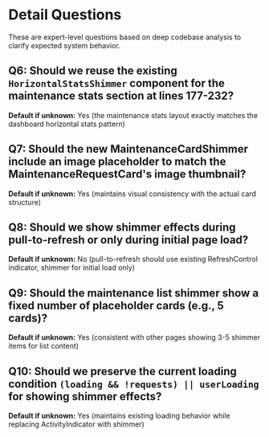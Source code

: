 # Detail Questions

These are expert-level questions based on deep codebase analysis to clarify expected system behavior.

## Q6: Should we reuse the existing `HorizontalStatsShimmer` component for the maintenance stats section at lines 177-232?
**Default if unknown:** Yes (the maintenance stats layout exactly matches the dashboard horizontal stats pattern)

## Q7: Should the new MaintenanceCardShimmer include an image placeholder to match the MaintenanceRequestCard's image thumbnail?
**Default if unknown:** Yes (maintains visual consistency with the actual card structure)

## Q8: Should we show shimmer effects during pull-to-refresh or only during initial page load?
**Default if unknown:** No (pull-to-refresh should use existing RefreshControl indicator, shimmer for initial load only)

## Q9: Should the maintenance list shimmer show a fixed number of placeholder cards (e.g., 5 cards)?
**Default if unknown:** Yes (consistent with other pages showing 3-5 shimmer items for list content)

## Q10: Should we preserve the current loading condition `(loading && !requests) || userLoading` for showing shimmer effects?
**Default if unknown:** Yes (maintains existing loading behavior while replacing ActivityIndicator with shimmer)
